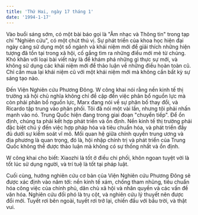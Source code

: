```yaml
---
title: 'Thứ Hai, ngày 17 tháng 1'
date: '1994-1-17'
---
```

Vào buổi sáng sớm, có một bài báo gọi là "Âm nhạc và Thông tin" trong tạp chí "Nghiên cứu", có một chút thú vị. Sự phát triển của khoa học hiện đại ngày càng sử dụng một số ngành và khái niệm mới để giải thích những hiện tượng đã tồn tại trong xã hội, cố gắng tìm ra những điều mới mẻ từ chúng. Khó khăn với loại bài viết này là để khám phá những gì thực sự mới, và không sử dụng các khái niệm mới để thảo luận về những điều hoàn toàn cũ. Chỉ cần mua lại khái niệm cũ với một khái niệm mới mà không cần bất kỳ sự sáng tạo nào.

Đến Viện Nghiên cứu Phương Đông. W công khai nói rằng nền kinh tế thị trường xã hội chủ nghĩa không chỉ đề cập đến việc phân bổ nguồn lực mà còn phải phân bổ nguồn lực, Marx đang nói về sự phân bố thay đổi, và Ricardo tập trung vào phân phối. Tôi đã nói một vài lần, nhưng tôi phải nhấn mạnh vào nó. Trung Quốc hiện đang trong giai đoạn "chuyển tiếp". Để ổn định, chúng ta phải kết hợp phát triển và ổn định. Nền kinh tế thị trường phải đặc biệt chú ý đến việc hợp pháp hóa và tiêu chuẩn hóa, và phát triển đầy đủ dưới sự kiểm soát vĩ mô. Mối quan hệ giữa chính quyền trung ương và địa phương là quan trọng, đó là, hội nhập chính trị và phát triển của Trung Quốc không thể được thảo luận mà không có sự thống nhất và ổn định.

W công khai cho biết: Xiaozhi là tốt ở điều chi phối, khôn ngoan tuyệt vời là tốt lúc sử dụng người, và trí tuệ là tốt tại pháp luật.

Cuối cùng, hướng nghiên cứu cơ bản của Viện Nghiên cứu Phương Đông sẽ được xác định vào năm tới: nền kinh tế xám, chống tham nhũng, tiêu chuẩn hóa công việc của chính phủ, dân chủ xã hội và nhân quyền và các vấn đề văn hóa. Nghiên cứu đối phó là trụ cột, và nghiên cứu lý thuyết nên được đổi mới. Tuyết rơi bên ngoài, tuyết rơi trở lại, chiến đấu với bầu trời, và thật vui.